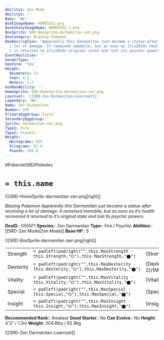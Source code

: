 ```yaml
---
Ability1: Zen Mode
Ability2: ''
Baby: 'No'
BookImageName: HOME555Z.png
BookShinyImageName: HOME555Z_s.png
BoxSprite: SRD-BoxSprite-darmanitan-zen.png
DexCategory: Blazing Pokemon
DexDescription: "Apparently this Darmanitan just became a statue after receiving a\
  \ lot of damage. It remained immobile, but as soon as it\u2019s health recovered\
  \ it returned to it\u2019s original state and lost its psychic powers."
EventAbilities: ''
GenderType: ''
HasForm: 'Yes'
Height:
  Deimeters: 13
  Feet: 4.3
  Meters: 1.3
HiddenAbility: ''
HomeSprite: SRD-HomeSprite-darmanitan-zen.png
Learnset: '[[SRD-Zen Darmanitan-Learnset]]'
Legendary: 'No'
Name: Zen Darmanitan
Number: 555
PrimaryEggGroup: Field
SecondaryEggGroup: ''
Sprite: darmanitan-zen.png
Type1: Fire
Type2: Psychic
Weight:
  Hectograms: 929
  Kilograms: 92.9
  Pounds: 204.8
---
```


#PokeroleSRD/Pokedex

# `= this.name`

![[SRD-HomeSprite-darmanitan-zen.png|right]]

*Blazing Pokemon*
*Apparently this Darmanitan just became a statue after receiving a lot of damage. It remained immobile, but as soon as it’s health recovered it returned to it’s original state and lost its psychic powers.*

**DexID**:: 0555F1
**Species**:: Zen Darmanitan
**Type**:: Fire / Psychic
**Abilities**:: [[SRD-Zen Mode|Zen Mode]]
**Base HP**:: 5

![[SRD-BoxSprite-darmanitan-zen.png|right]]

|           |                                                                                        |                                          |
| --------- | -------------------------------------------------------------------------------------- | ---------------------------------------- |
| Strength  | `= padleft(padright("",this.MaxStrength - this.Strength,"⭘"),this.MaxStrength,"⬤")`    | (Strength::1)/(MaxStrength::3)   |
| Dexterity | `= padleft(padright("",this.MaxDexterity - this.Dexterity,"⭘"),this.MaxDexterity,"⬤")` | (Dexterity:: 2)/(MaxDexterity::4) |
| Vitality  | `= padleft(padright("",this.MaxVitality - this.Vitality,"⭘"),this.MaxVitality,"⬤")`    | (Vitality::3)/(MaxVitality::6)   |
| Special   | `= padleft(padright("",this.MaxSpecial - this.Special,"⭘"),this.MaxSpecial,"⬤")`       | (Special::3)/(MaxSpecial::7)     |
| Insight   | `= padleft(padright("",this.MaxInsight - this.Insight,"⭘"),this.MaxInsight,"⬤")`       | (Insight::3)/(MaxInsight::6)     |

**Recommended Rank**:: Amateur
**Good Starter**:: No
**Can Evolve**:: No
**Height**: 4'3" / 1.3m
**Weight**: 204.8lbs / 92.9kg

![[SRD-Zen Darmanitan-Learnset]]